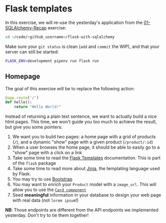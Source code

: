 # Flask templates

In this exercise, we will re-use the yesterday's application from the [01-SQLAlchemy-Recap](../../04-Database/01-SQLAlchemy-Recap) exercise:

```bash
cd ~/code/<github_username>/flask-with-sqlalchemy
```

Make sure your `git status` is clean (`add` and `commit` the WIP), and that your server can still be started:

```bash
FLASK_ENV=development pipenv run flask run
```

## Homepage

The goal of this exercise will be to replace the following action:

```python
@app.route('/')
def hello():
    return "Hello World!"
```

Instead of returning a plain text sentence, we want to actually build a nice html pages. This time, we won't guide you too much to achieve the result, but give you some pointers:

1. We want you to build two pages: a home page with a grid of products (`/`), and a dynamic "show" page with a given product (`/product/:id`)
1. When a user browses the home page, it should be able to easily go to a "show" page with a click on a link
1. Take some time to read the [Flask Templates](http://flask.pocoo.org/docs/1.0/tutorial/templates/) documentation. This is part of the `flask` package
1. Take some time to read more about [Jinja](http://jinja.pocoo.org/docs/2.10/templates/), the templating language used by Flask.
1. You may try to use [Bootstrap](https://getbootstrap.com/docs/4.1/getting-started/introduction/)
1. You may want to _enrich_ your `Product` model with a `image_url`. This will allow you to use the [`Card component`](https://getbootstrap.com/docs/4.1/components/card/)
1. Seed **meaningful** information in your database to design your web page with real data (not `lorem ipsum`!)

**NB**: Those endpoints are different from the API endpoints we implemented yesterday. Don't try to tie them together!
